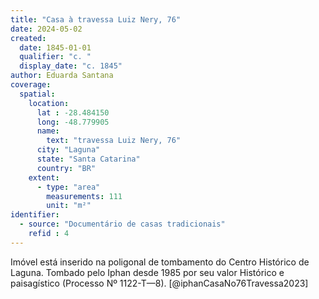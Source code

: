 ```yaml
---
title: "Casa à travessa Luiz Nery, 76"
date: 2024-05-02
created:
  date: 1845-01-01
  qualifier: "c. "
  display_date: "c. 1845"
author: Eduarda Santana
coverage:
  spatial:
    location:
      lat : -28.484150
      long: -48.779905
      name: 
        text: "travessa Luiz Nery, 76"
      city: "Laguna"
      state: "Santa Catarina"
      country: "BR"
    extent:
      - type: "area"
        measurements: 111
        unit: "m²"
identifier:
  - source: "Documentário de casas tradicionais"
    refid : 4
---
```


Imóvel está inserido na poligonal de tombamento do Centro Histórico de Laguna. Tombado pelo Iphan desde 1985 por seu valor Histórico e paisagístico (Processo Nº 1122-T—8). [@iphanCasaNo76Travessa2023]
